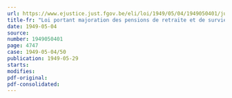 ```yaml
---
url: https://www.ejustice.just.fgov.be/eli/loi/1949/05/04/1949050401/justel
title-fr: "Loi portant majoration des pensions de retraite et de survie à charge du Trésor public et de la Caisse des Ouvriers du Département des Postes, Télégraphes et Téléphones"
date: 1949-05-04
source:
number: 1949050401
page: 4747
case: 1949-05-04/50
publication: 1949-05-29
starts:
modifies:
pdf-original:
pdf-consolidated:
---
```


